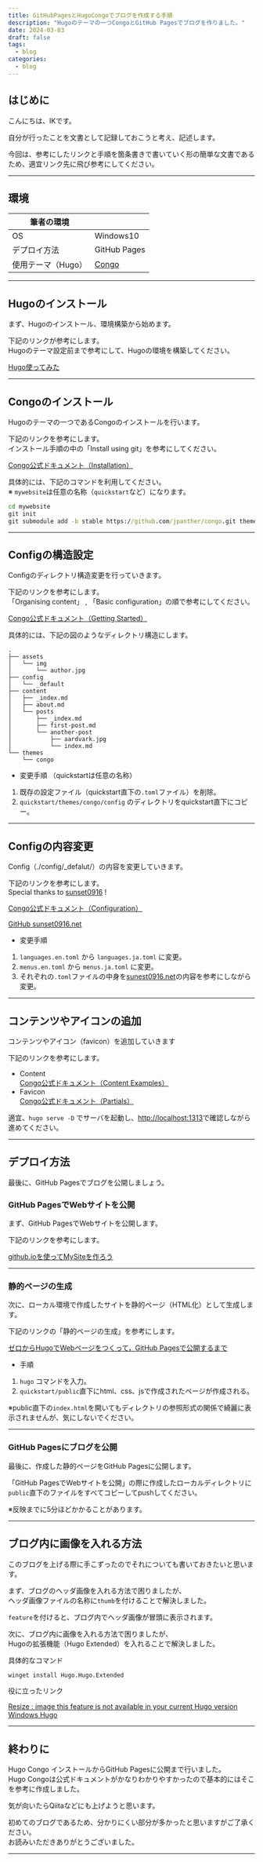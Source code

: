 ```yaml
---
title: GitHubPagesとHugoCongoでブログを作成する手順
description: "Hugoのテーマの一つCongoとGitHub Pagesでブログを作りました。"
date: 2024-03-03
draft: false
tags:
  - blog
categories:
  - blog
---
```


## はじめに

こんにちは、IKです。

自分が行ったことを文書として記録しておこうと考え、記述します。

今回は、参考にしたリンクと手順を箇条書きで書いていく形の簡単な文書であるため、適宜リンク先に飛び参考にしてください。

---

## 環境

| 筆者の環境       |                                                 |
| ----------- | ----------------------------------------------- |
| OS          | Windows10                                       |
| デプロイ方法      | GitHub Pages                                    |
| 使用テーマ（Hugo） | [Congo](https://themes.gohugo.io/themes/congo/) |

---

## Hugoのインストール

まず、Hugoのインストール、環境構築から始めます。

下記のリンクが参考にします。<br>
Hugoのテーマ設定前まで参考にして、Hugoの環境を構築してください。

[Hugo使ってみた](https://zenn.dev/ttr0108/articles/1_hugo_introduction)

---

## Congoのインストール

Hugoのテーマの一つであるCongoのインストールを行います。

下記のリンクを参考にします。<br>
インストール手順の中の「Install using git」を参考にしてください。

[Congo公式ドキュメント（Installation）](https://jpanther.github.io/congo/docs/installation/)


具体的には、下記のコマンドを利用してください。<br>
※ `mywebsite`は任意の名称（`quickstart`など）になります。

``` cmd
cd mywebsite
git init
git submodule add -b stable https://github.com/jpanther/congo.git themes/congo
```

---

## Configの構造設定

Configのディレクトリ構造変更を行っていきます。

下記のリンクを参考にします。<br>
「Organising content」 , 「Basic configuration」の順で参考にしてください。

[Congo公式ドキュメント（Getting Started）](https://jpanther.github.io/congo/docs/getting-started/)

具体的には、下記の図のようなディレクトリ構造にします。

```
.
├── assets
│   └── img
│       └── author.jpg
├── config
│   └── _default
├── content
│   ├── _index.md
│   ├── about.md
│   └── posts
│       ├── _index.md
│       ├── first-post.md
│       └── another-post
│           ├── aardvark.jpg
│           └── index.md
└── themes
    └── congo
```


- 変更手順 （quickstartは任意の名称）

1. 既存の設定ファイル（quickstart直下の`.toml`ファイル）を削除。
2. `quickstart/themes/congo/config` のディレクトリをquickstart直下にコピー。

---

## Configの内容変更

Config（./config/\_defalut/）の内容を変更していきます。

下記のリンクを参考にします。<br>
Special thanks to [sunset0916](https://github.com/sunset0916) !

[Congo公式ドキュメント（Configuration）](https://jpanther.github.io/congo/docs/configuration/)

[GitHub sunset0916.net](https://github.com/sunset0916/sunset0916.net/tree/main/config/_default)


- 変更手順

1. `languages.en.toml` から `languages.ja.toml` に変更。
2. `menus.en.toml` から `menus.ja.toml` に変更。
3. それぞれの`.toml`ファイルの中身を[sunest0916.net](https://github.com/sunset0916/sunset0916.net/tree/main/config/_default)の内容を参考にしながら変更。

---

## コンテンツやアイコンの追加

コンテンツやアイコン（favicon）を追加していきます

下記のリンクを参考にします。

- Content<br>
	[Congo公式ドキュメント（Content Examples）](https://jpanther.github.io/congo/docs/content-examples/)
- Favicon<br>
	[Congo公式ドキュメント（Partials）](https://jpanther.github.io/congo/docs/partials/)


適宜、`hugo serve -D` でサーバを起動し、[http://localhost:1313](http://localhost:1313/)で確認しながら進めてください。


---

## デプロイ方法

最後に、GitHub Pagesでブログを公開しましょう。

### GitHub PagesでWebサイトを公開

まず、GitHub PagesでWebサイトを公開します。

下記のリンクを参考にします。

[github.ioを使ってMySiteを作ろう](https://qiita.com/MokeeeMokeee/items/4b33691b829aaf119bbf)

---

### 静的ページの生成

次に、ローカル環境で作成したサイトを静的ページ（HTML化）として生成します。

下記のリンクの「静的ページの生成」を参考にします。

[ゼロからHugoでWebページをつくって，GitHub Pagesで公開するまで](https://qiita.com/2Gken1029/items/c7eadefc45590cc55a5e)

- 手順

1. `hugo` コマンドを入力。
2. `quickstart/public`直下にhtml、css、jsで作成されたページが作成される。

※public直下の`index.html`を開いてもディレクトリの参照形式の関係で綺麗に表示されませんが、気にしないでください。

---

### GitHub Pagesにブログを公開

最後に、作成した静的ページをGitHub Pagesに公開します。

「GitHub PagesでWebサイトを公開」の際に作成したローカルディレクトリに`public`直下のファイルをすべてコピーしてpushしてください。

※反映までに5分ほどかかることがあります。

---

## ブログ内に画像を入れる方法

このブログを上げる際に手こずったのでそれについても書いておきたいと思います。

まず、ブログのヘッダ画像を入れる方法で困りましたが、<br>
ヘッダ画像ファイルの名称に`thumb`を付けることで解決しました。

`feature`を付けると、ブログ内でヘッダ画像が冒頭に表示されます。

次に、ブログ内に画像を入れる方法で困りましたが、<br>
Hugoの拡張機能（Hugo Extended）を入れることで解決しました。

具体的なコマンド
```cmd
winget install Hugo.Hugo.Extended
```

役に立ったリンク<br>

[Resize : image this feature is not available in your current Hugo version](https://discourse.gohugo.io/t/resize-image-this-feature-is-not-available-in-your-current-hugo-version/34682)<br>
[Windows Hugo](https://gohugo.io/installation/windows/)

---

## 終わりに

Hugo Congo インストールからGitHub Pagesに公開まで行いました。<br>
Hugo Congoは公式ドキュメントがかなりわかりやすかったので基本的にはそこを参考に作成しました。

気が向いたらQiitaなどにも上げようと思います。

初めてのブログであるため、分かりにくい部分が多かったと思いますがご了承ください。<br>
お読みいただきありがとうございました。

---